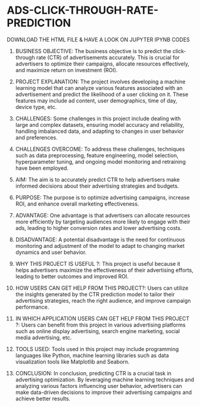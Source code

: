 # ADS-CLICK-THROUGH-RATE-PREDICTION

DOWNLOAD THE HTML FILE & HAVE A LOOK ON JUPYTER IPYNB CODES

1. BUSINESS OBJECTIVE:
The business objective is to predict the click-through rate (CTR) of advertisements accurately. This is crucial for advertisers to optimize their campaigns, allocate resources effectively, and maximize return on investment (ROI).

2. PROJECT EXPLANATION:
The project involves developing a machine learning model that can analyze various features associated with an advertisement and predict the likelihood of a user clicking on it. These features may include ad content, user demographics, time of day, device type, etc.

3. CHALLENGES:
Some challenges in this project include dealing with large and complex datasets, ensuring model accuracy and reliability, handling imbalanced data, and adapting to changes in user behavior and preferences.

4. CHALLENGES OVERCOME:
To address these challenges, techniques such as data preprocessing, feature engineering, model selection, hyperparameter tuning, and ongoing model monitoring and retraining have been employed.

5. AIM:
The aim is to accurately predict CTR to help advertisers make informed decisions about their advertising strategies and budgets.

6. PURPOSE:
The purpose is to optimize advertising campaigns, increase ROI, and enhance overall marketing effectiveness.

7. ADVANTAGE:
One advantage is that advertisers can allocate resources more efficiently by targeting audiences more likely to engage with their ads, leading to higher conversion rates and lower advertising costs.

8. DISADVANTAGE:
A potential disadvantage is the need for continuous monitoring and adjustment of the model to adapt to changing market dynamics and user behavior.

9. WHY THIS PROJECT IS USEFUL ?:
This project is useful because it helps advertisers maximize the effectiveness of their advertising efforts, leading to better outcomes and improved ROI.

10. HOW USERS CAN GET HELP FROM THIS PROJECT?:
Users can utilize the insights generated by the CTR prediction model to tailor their advertising strategies, reach the right audience, and improve campaign performance.

11. IN WHICH APPLICATION USERS CAN GET HELP FROM THIS PROJECT ?:
Users can benefit from this project in various advertising platforms such as online display advertising, search engine marketing, social media advertising, etc.

12. TOOLS USED:
Tools used in this project may include programming languages like Python, machine learning libraries such as data visualization tools like Matplotlib and Seaborn.

13. CONCLUSION:
In conclusion, predicting CTR is a crucial task in advertising optimization. By leveraging machine learning techniques and analyzing various factors influencing user behavior, advertisers can make data-driven decisions to improve their advertising campaigns and achieve better results.
